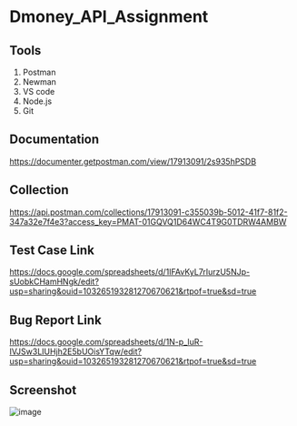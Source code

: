 # Dmoney_API_Assignment

## Tools
  1. Postman
  2. Newman
  3. VS code
  4. Node.js
  5. Git

## Documentation
https://documenter.getpostman.com/view/17913091/2s935hPSDB

## Collection
https://api.postman.com/collections/17913091-c355039b-5012-41f7-81f2-347a32e7f4e3?access_key=PMAT-01GQVQ1D64WC4T9G0TDRW4AMBW

## Test Case Link
https://docs.google.com/spreadsheets/d/1IFAvKyL7rIurzU5NJp-sUobkCHamHNgk/edit?usp=sharing&ouid=103265193281270670621&rtpof=true&sd=true

## Bug Report Link
https://docs.google.com/spreadsheets/d/1N-p_luR-IVJSw3LIUHjh2E5bUOisYTqw/edit?usp=sharing&ouid=103265193281270670621&rtpof=true&sd=true

## Screenshot
![image](https://user-images.githubusercontent.com/61575633/215282090-c1469c39-ff3a-4dea-a366-dc0839abebcd.png)
